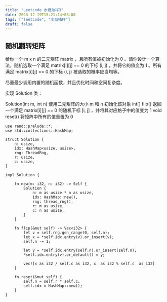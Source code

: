 ```yaml
---
title: "Leetcode 水塘抽样3"
date: 2023-12-19T15:21:14+08:00
tags: ["leetcode", "水塘抽样"]
draft: false
---
```


## 随机翻转矩阵

给你一个 m x n 的二元矩阵 matrix ，且所有值被初始化为 0 。请你设计一个算法，随机选取一个满足 matrix[i][j] == 0 的下标 (i, j) ，并将它的值变为 1 。所有满足 matrix[i][j] == 0 的下标 (i, j) 被选取的概率应当均等。

尽量最少调用内置的随机函数，并且优化时间和空间复杂度。

实现 Solution 类：

Solution(int m, int n) 使用二元矩阵的大小 m 和 n 初始化该对象
int[] flip() 返回一个满足 matrix[i][j] == 0 的随机下标 [i, j] ，并将其对应格子中的值变为 1
void reset() 将矩阵中所有的值重置为 0

```
use rand::prelude::*;
use std::collections::HashMap;

struct Solution {
    n: usize,
    idx: HashMap<usize, usize>,
    rng: ThreadRng,
    r: usize,
    c: usize,
}

impl Solution {

    fn new(m: i32, n: i32) -> Self {
        Solution {
            n: m as usize * n as usize,
            idx: HashMap::new(),
            rng: thread_rng(),
            r: m as usize,
            c: n as usize,
        }
    }
    
    fn flip(&mut self) -> Vec<i32> {
        let v = self.rng.gen_range(0, self.n);
        let x = *self.idx.entry(v).or_insert(v);
        self.n -= 1;

        let y = *self.idx.entry(self.n).or_insert(self.n);
        *self.idx.entry(v).or_default() = y;

        vec![x as i32 / self.c as i32, x  as i32 % self.c  as i32]
    }
    
    fn reset(&mut self) {
        self.n = self.r * self.c;
        self.idx = HashMap::new();
    }
}
```